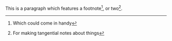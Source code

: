 This is a paragraph which features a footnote[^1], or two[^2].

[^1]: Which could come in handy
[^2]: For making tangential notes about things
